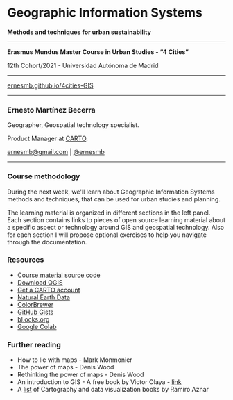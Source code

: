 # Geographic Information Systems 
**Methods and techniques for urban sustainability**

---
**Erasmus Mundus Master Course in Urban Studies - “4 Cities”**

12th Cohort/2021 - Universidad Autónoma de Madrid

---
[ernesmb.github.io/4cities-GIS](https://ernesmb.github.io/4cities-GIS)

---

### Ernesto Martínez Becerra
Geographer, Geospatial technology specialist.

Product Manager at [CARTO](https://carto.com).

[ernesmb@gmail.com](mailto:ernesmb@gmail.com) | [@ernesmb](https://github.com/ernesmb)

---

### Course methodology

During the next week, we'll learn about Geographic Information Systems methods and techniques, that can be used for urban studies and planning.

The learning material is organized in different sections in the left panel. Each section contains links to pieces of open source learning material about a specific aspect or technology around GIS and geospatial technology. Also for each section I will propose optional exercises to help you navigate through the documentation. 


### Resources
* [Course material source code](https://github.com/ernesmb/4cities-GIS)
* [Download QGIS](https://qgis.org/es/site/forusers/download.html)
* [Get a CARTO account](https://carto.com/signup)
* [Natural Earth Data](http://www.naturalearthdata.com/)
* [ColorBrewer](https://colorbrewer2.org/#type=sequential&scheme=BuGn&n=3)
* [GitHub Gists](https://gist.github.com)
* [bl.ocks.org](https://bl.ocks.org)
* [Google Colab](https://colab.research.google.com/)

### Further reading
* How to lie with maps - Mark Monmonier
* The power of maps - Denis Wood
* Rethinking the power of maps - Denis Wood
* An introduction to GIS - A free book by Victor Olaya - [link](https://volaya.github.io/gis-book/en/index.html)
* A [list](http://www.cartography-lab.com/2020/04/12/books.html) of Cartography and data visualization books by Ramiro Aznar